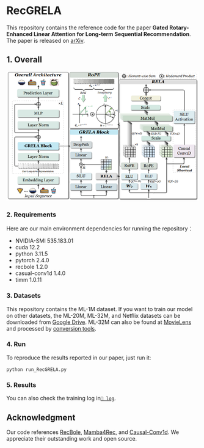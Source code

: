 # RecGRELA

This repository contains the reference code for the paper **Gated Rotary-Enhanced Linear Attention for Long-term Sequential Recommendation**. The paper is released on [arXiv](https://arxiv.org/abs/2506.13315).

## 1. Overall

<p align="center">
    <img src="img/RecGRELA.png" alt="overview_of_tim4rec"/>
  </p>

### 2. Requirements

Here are our main environment dependencies for running the repository：
- NVIDIA-SMI 535.183.01
- cuda 12.2
- python 3.11.5
- pytorch 2.4.0
- recbole 1.2.0
- casual-conv1d 1.4.0
- timm 1.0.11

### 3. Datasets

This repository contains the ML-1M dataset. If you want to train our model on other datasets, the ML-20M, ML-32M, and Netflix datasets can be downloaded from [Google Drive](https://drive.google.com/drive/folders/188p9b-OkI1IZfg248AvkqFNiuHkRVdrJ?usp=sharing). ML-32M can also be found at [MovieLens](https://grouplens.org/datasets/movielens/) and processed by [conversion tools](https://github.com/RUCAIBox/RecDatasets/tree/master/conversion_tools).

### 4. Run

To reproduce the results reported in our paper, just run it:
```
python run_RecGRELA.py
```

### 5. Results
You can also check the training log in[`📁 log`](log/).

## Acknowledgment

Our code references [RecBole](https://github.com/RUCAIBox/RecBole), [Mamba4Rec](https://github.com/chengkai-liu/Mamba4Rec), and [Causal-Conv1d](https://github.com/Dao-AILab/causal-conv1d). We appreciate their outstanding work and open source. 
